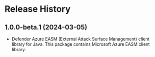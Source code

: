 # Release History

## 1.0.0-beta.1 (2024-03-05)

- Defender Azure EASM (External Attack Surface Management) client library for Java. This package contains Microsoft Azure EASM client library.
